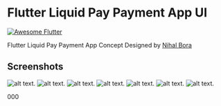 # Flutter Liquid Pay Payment App UI 
<a href="https://stackoverflow.com/questions/tagged/flutter?sort=votes">
    <img alt="Awesome Flutter" src="https://img.shields.io/badge/Awesome-Flutter-blue.svg?longCache=true&style=flat-square" />
</a>

Flutter Liquid Pay Payment App Concept Designed by [Nihal Bora](https://dribbble.com/shots/4670011-Liquid-Pay-Payment-App-Concept)

## Screenshots
![alt text](https://i0.wp.com/hoangcuulong.com/wp-content/uploads/2018/09/Screenshot_20180926-191141.jpg?w=200).
![alt text](https://i2.wp.com/hoangcuulong.com/wp-content/uploads/2018/09/Screenshot_20180926-191151.jpg?w=200).
![alt text](https://i0.wp.com/hoangcuulong.com/wp-content/uploads/2018/09/Screenshot_20180926-191158.jpg?w=200).
![alt text](https://i2.wp.com/hoangcuulong.com/wp-content/uploads/2018/09/Screenshot_20180926-191201.jpg?w=200).
![alt text](https://i1.wp.com/hoangcuulong.com/wp-content/uploads/2018/09/Screenshot_20180926-191207.jpg?w=200).
![alt text](https://i0.wp.com/hoangcuulong.com/wp-content/uploads/2018/09/Screenshot_20180926-191211.jpg?w=200).
![alt text](https://i1.wp.com/hoangcuulong.com/wp-content/uploads/2018/09/Screenshot_20180926-191221.jpg?w=200).

000
